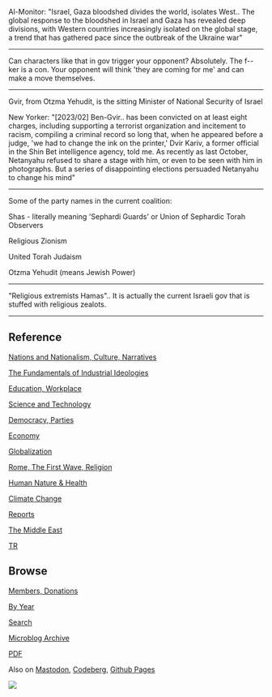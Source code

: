 
Al-Monitor: "Israel, Gaza bloodshed divides the world, isolates
West.. The global response to the bloodshed in Israel and Gaza has
revealed deep divisions, with Western countries increasingly isolated
on the global stage, a trend that has gathered pace since the outbreak
of the Ukraine war"

---

Can characters like that in gov trigger your opponent? Absolutely. The
f--ker is a con. Your opponent will think 'they are coming for me' and
can make a move themselves. 

---

Gvir, from Otzma Yehudit, is the sitting Minister of National Security
of Israel

New Yorker: "[2023/02] Ben-Gvir.. has been convicted on at least eight
charges, including supporting a terrorist organization and incitement
to racism, compiling a criminal record so long that, when he appeared
before a judge, 'we had to change the ink on the printer,' Dvir Kariv,
a former official in the Shin Bet intelligence agency, told me. As
recently as last October, Netanyahu refused to share a stage with him,
or even to be seen with him in photographs. But a series of
disappointing elections persuaded Netanyahu to change his mind"

---

Some of the party names in the current coalition:

Shas - literally meaning 'Sephardi Guards' or Union of Sephardic Torah
Observers

Religious Zionism

United Torah Judaism

Otzma Yehudit (means Jewish Power)

---

"Religious extremists Hamas"..  It is actually the current Israeli gov
that is stuffed with religious zealots.

---

## Reference

[Nations and Nationalism, Culture, Narratives](0119/2013/02/nations-and-nationalism.html)

[The Fundamentals of Industrial Ideologies](0119/2011/04/fundamentals-of-industrial-ideologies.html)

[Education, Workplace](0119/2017/09/education-workplace.html)

[Science and Technology](0119/2018/09/science-technology.html)

[Democracy, Parties](0119/2016/11/democracy.html)

[Economy](2021/01/economy.html)

[Globalization](0119/2018/09/globalization.html)

[Rome, The First Wave, Religion](0119/2017/12/rome.html)

[Human Nature & Health](2020/07/human-nature.html)

[Climate Change](2022/01/climate.html)

[Reports](2021/01/reports.html)

[The Middle East](0119/2019/07/middleeast.html)

[TR](../tr/index.html)

## Browse

[Members, Donations](2022/08/members.html)

[By Year](years.html)

[Search](search.html)

[Microblog Archive](mbl/index.html)

[PDF](https://drive.google.com/uc?export=view&id=1FSi-1MnqXVq_PVTEXzzflwN8-7h92N_R)

Also on 
[Mastodon](https://fosstodon.org/@muratk5n),
[Codeberg](https://muratk5n.codeberg.page/en/),
[Github Pages](https://muratk5n.github.io/thirdwave/en/)

<img src='https://drive.google.com/uc?export=view&id=1zsIeciFSvlr-sWB84Tc0mfZ_NYqn9VQx'/> 






